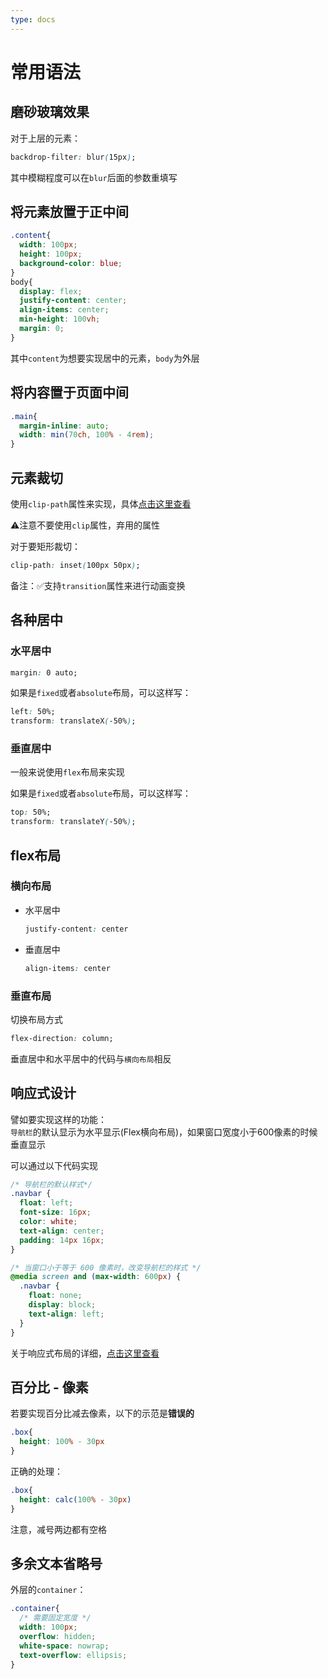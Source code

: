 ```yaml
---
type: docs
---
```


# 常用语法

## 磨砂玻璃效果

对于上层的元素：

```css
backdrop-filter: blur(15px);
```

其中模糊程度可以在`blur`后面的参数重填写

## 将元素放置于正中间

```css
.content{
  width: 100px;
  height: 100px;
  background-color: blue;
}
body{
  display: flex;
  justify-content: center;
  align-items: center;
  min-height: 100vh;
  margin: 0;
}
```

其中`content`为想要实现居中的元素，`body`为外层


## 将内容置于页面中间

```css
.main{
  margin-inline: auto;
  width: min(70ch, 100% - 4rem);
}
```

## 元素裁切

使用`clip-path`属性来实现，具体[点击这里查看](https://developer.mozilla.org/zh-CN/docs/Web/CSS/clip-path)

⚠️注意不要使用`clip`属性，弃用的属性

对于要矩形裁切：

```css
clip-path: inset(100px 50px);
```

备注：✅支持`transition`属性来进行动画变换

## 各种居中

### 水平居中

```css
margin: 0 auto;
```

如果是`fixed`或者`absolute`布局，可以这样写：

```css
left: 50%;
transform: translateX(-50%);
```

### 垂直居中

一般来说使用`flex`布局来实现

如果是`fixed`或者`absolute`布局，可以这样写：

```css
top: 50%;
transform: translateY(-50%);
```

## flex布局

### 横向布局

- 水平居中

  ```css
  justify-content: center
  ```

- 垂直居中

  ``` css
  align-items: center
  ```

### 垂直布局

切换布局方式

``` css
flex-direction: column;
```

垂直居中和水平居中的代码与`横向布局`相反

## 响应式设计

譬如要实现这样的功能：  
`导航栏`的默认显示为水平显示(Flex横向布局)，如果窗口宽度小于600像素的时候垂直显示

可以通过以下代码实现

```css
/* 导航栏的默认样式*/
.navbar {
  float: left;
  font-size: 16px;
  color: white;
  text-align: center;
  padding: 14px 16px;
}

/* 当窗口小于等于 600 像素时，改变导航栏的样式 */
@media screen and (max-width: 600px) {
  .navbar {
    float: none;
    display: block;
    text-align: left;
  }
}
```

关于响应式布局的详细，[点击这里查看](https://developer.mozilla.org/zh-CN/docs/Learn/CSS/CSS_layout/Responsive_Design)

## 百分比 - 像素

若要实现百分比减去像素，以下的示范是**错误的**

```css
.box{
  height: 100% - 30px
}
```

正确的处理：

```css
.box{
  height: calc(100% - 30px)
}
```

注意，减号两边都有空格

## 多余文本省略号

外层的`container`：

```css
.container{
  /* 需要固定宽度 */
  width: 100px;
  overflow: hidden;
  white-space: nowrap;
  text-overflow: ellipsis;
}
```

  